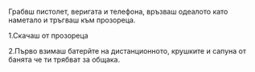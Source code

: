 Грабвш пистолет, веригата и телефона, връзваш одеалото като наметало и тръгваш към прозореца.
 
 1.Скачаш от прозореца

 2.Първо взимаш батерйте на дистанционното, крушките и сапуна от банята че ти трябват за общака.